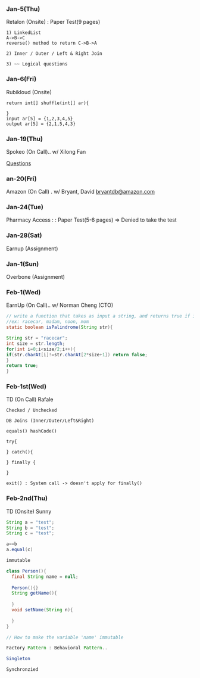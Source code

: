 
### Jan-5(Thu) 
Retalon (Onsite) : Paper Test(9 pages)
```
1) LinkedList
A->B->C
reverse() method to return C->B->A

2) Inner / Outer / Left & Right Join

3) ~~ Logical questions

```

### Jan-6(Fri)
Rubikloud (Onsite)
```
return int[] shuffle(int[] ar){

}
input ar[5] = {1,2,3,4,5}
output ar[5] = {2,1,5,4,3}

```

### Jan-19(Thu)
Spokeo (On Call).. w/ Xilong Fan

[Questions](http://collabedit.com/2hjn5)


###  an-20(Fri) 
Amazon (On Call) . w/ Bryant, David <bryantdb@amazon.com>


### Jan-24(Tue) 
Pharmacy Access : : Paper Test(5-6 pages) => Denied to take the test

### Jan-28(Sat) 
Earnup (Assignment)

### Jan-1(Sun) 
Overbone (Assignment)

### Feb-1(Wed) 
EarnUp (On Call).. w/ Norman Cheng (CTO)
```java
// write a function that takes as input a string, and returns true if it's a palindrome
//ex: racecar, madam, noon, mom
static boolean isPalindrome(String str){

String str = "racecar";
int size = str.length;
for(int i=0;i<size/2;i++){
if(str.charAt[i]!=str.charAt[2*size+1]) return false;
}
return true;
}
```

### Feb-1st(Wed) 
TD (On Call) Rafale
```
Checked / Unchecked

DB Joins (Inner/Outer/Left&Right)

equals() hashCode()

try{

} catch(){

} finally {

}

exit() : System call -> doesn't apply for finally()
```

### Feb-2nd(Thu) 
TD (Onsite) Sunny

```java
String a = "test";
String b = "test";
String c = "test";

a==b
a.equal(c)

immutable

class Person(){
  final String name = null;
  
  Person(){}
  String getName(){
  
  }
  void setName(String n){
  
  }
}

// How to make the variable 'name' immutable

Factory Pattern : Behavioral Pattern..

Singleton

Synchronzied

```
